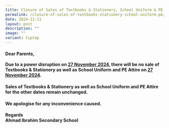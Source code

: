 ```yaml
---
title: Closure of Sales of Textbooks & Stationery, School Uniform & PE
permalink: /closure-of-sales-of-textbooks-stationery-school-uniform-pe/
date: 2024-11-11
layout: post
description: ""
image: ""
variant: tiptap
---
```

<h4>Dear Parents,<br><br>Due to a power disruption on <strong><u>27 November 2024</u></strong>, there will be no sale of Textbooks &amp; Stationery as well as School Uniform and PE Attire on <strong><u>27 November 2024</u></strong>.</h4>
<h4>Sales of Textbooks &amp; Stationery as well as School Uniform and PE Attire for the other dates remain unchanged.</h4>
<h4>We apologise for any inconvenience caused.</h4>
<h4>Regards<br>Ahmad Ibrahim Secondary School</h4>
<p></p>